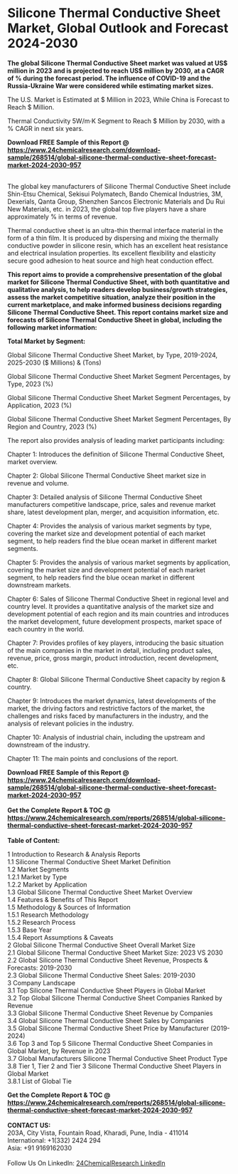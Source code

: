 <h1>Silicone Thermal Conductive Sheet Market, Global Outlook and Forecast 2024-2030</h1><p><strong>The global Silicone Thermal Conductive Sheet market was valued at US$ million in 2023 and is projected to reach US$ million by 2030, at a CAGR of % during the forecast period. The influence of COVID-19 and the Russia-Ukraine War were considered while estimating market sizes.</strong></p><p>
The U.S. Market is Estimated at $ Million in 2023, While China is Forecast to Reach $ Million.</p><p>
Thermal Conductivity 5W/m·K Segment to Reach $ Million by 2030, with a % CAGR in next six years.</p><div><b>Download FREE Sample of this Report @ 
            <a href="https://www.24chemicalresearch.com/download-sample/268514/global-silicone-thermal-conductive-sheet-forecast-market-2024-2030-957">
            https://www.24chemicalresearch.com/download-sample/268514/global-silicone-thermal-conductive-sheet-forecast-market-2024-2030-957</a></b></div><br><p>
The global key manufacturers of Silicone Thermal Conductive Sheet include Shin-Etsu Chemical, Sekisui Polymatech, Bando Chemical Industries, 3M, Dexerials, Qanta Group, Shenzhen Sancos Electronic Materials and Du Rui New Materials, etc. in 2023, the global top five players have a share approximately % in terms of revenue.</p><p>
Thermal conductive sheet is an ultra-thin thermal interface material in the form of a thin film. It is produced by dispersing and mixing the thermally conductive powder in silicone resin, which has an excellent heat resistance and electrical insulation properties. Its excellent flexibility and elasticity secure good adhesion to heat source and high heat conduction effect.</p><p>
<strong>This report aims to provide a comprehensive presentation of the global market for Silicone Thermal Conductive Sheet, with both quantitative and qualitative analysis, to help readers develop business/growth strategies, assess the market competitive situation, analyze their position in the current marketplace, and make informed business decisions regarding Silicone Thermal Conductive Sheet. This report contains market size and forecasts of Silicone Thermal Conductive Sheet in global, including the following market information:</strong></p><p>
</p><p>
<strong>Total Market by Segment:</strong></p><p>
Global Silicone Thermal Conductive Sheet Market, by Type, 2019-2024, 2025-2030 ($ Millions) &amp; (Tons)</p><p>
Global Silicone Thermal Conductive Sheet Market Segment Percentages, by Type, 2023 (%)</p><p>
</p><p>
Global Silicone Thermal Conductive Sheet Market Segment Percentages, by Application, 2023 (%)</p><p>
</p><p>
Global Silicone Thermal Conductive Sheet Market Segment Percentages, By Region and Country, 2023 (%)</p><p>
</p><p>
The report also provides analysis of leading market participants including:</p><p>
</p><p>
</p><p>
Chapter 1: Introduces the definition of Silicone Thermal Conductive Sheet, market overview.</p><p>
Chapter 2: Global Silicone Thermal Conductive Sheet market size in revenue and volume.</p><p>
Chapter 3: Detailed analysis of Silicone Thermal Conductive Sheet manufacturers competitive landscape, price, sales and revenue market share, latest development plan, merger, and acquisition information, etc.</p><p>
Chapter 4: Provides the analysis of various market segments by type, covering the market size and development potential of each market segment, to help readers find the blue ocean market in different market segments.</p><p>
Chapter 5: Provides the analysis of various market segments by application, covering the market size and development potential of each market segment, to help readers find the blue ocean market in different downstream markets.</p><p>
Chapter 6: Sales of Silicone Thermal Conductive Sheet in regional level and country level. It provides a quantitative analysis of the market size and development potential of each region and its main countries and introduces the market development, future development prospects, market space of each country in the world.</p><p>
Chapter 7: Provides profiles of key players, introducing the basic situation of the main companies in the market in detail, including product sales, revenue, price, gross margin, product introduction, recent development, etc.</p><p>
Chapter 8: Global Silicone Thermal Conductive Sheet capacity by region &amp; country.</p><p>
Chapter 9: Introduces the market dynamics, latest developments of the market, the driving factors and restrictive factors of the market, the challenges and risks faced by manufacturers in the industry, and the analysis of relevant policies in the industry.</p><p>
Chapter 10: Analysis of industrial chain, including the upstream and downstream of the industry.</p><p>
Chapter 11: The main points and conclusions of the report.</p><div><b>Download FREE Sample of this Report @ 
            <a href="https://www.24chemicalresearch.com/download-sample/268514/global-silicone-thermal-conductive-sheet-forecast-market-2024-2030-957">
            https://www.24chemicalresearch.com/download-sample/268514/global-silicone-thermal-conductive-sheet-forecast-market-2024-2030-957</a></b></div><br><div><b>Get the Complete Report & TOC @ 
            <a href="https://www.24chemicalresearch.com/reports/268514/global-silicone-thermal-conductive-sheet-forecast-market-2024-2030-957">
            https://www.24chemicalresearch.com/reports/268514/global-silicone-thermal-conductive-sheet-forecast-market-2024-2030-957</a></b></div><br>
            <b>Table of Content:</b><p>1 Introduction to Research & Analysis Reports<br />
    1.1 Silicone Thermal Conductive Sheet Market Definition<br />
    1.2 Market Segments<br />
        1.2.1 Market by Type<br />
        1.2.2 Market by Application<br />
    1.3 Global Silicone Thermal Conductive Sheet Market Overview<br />
    1.4 Features & Benefits of This Report<br />
    1.5 Methodology & Sources of Information<br />
        1.5.1 Research Methodology<br />
        1.5.2 Research Process<br />
        1.5.3 Base Year<br />
        1.5.4 Report Assumptions & Caveats<br />
2 Global Silicone Thermal Conductive Sheet Overall Market Size<br />
    2.1 Global Silicone Thermal Conductive Sheet Market Size: 2023 VS 2030<br />
    2.2 Global Silicone Thermal Conductive Sheet Revenue, Prospects & Forecasts: 2019-2030<br />
    2.3 Global Silicone Thermal Conductive Sheet Sales: 2019-2030<br />
3 Company Landscape<br />
    3.1 Top Silicone Thermal Conductive Sheet Players in Global Market<br />
    3.2 Top Global Silicone Thermal Conductive Sheet Companies Ranked by Revenue<br />
    3.3 Global Silicone Thermal Conductive Sheet Revenue by Companies<br />
    3.4 Global Silicone Thermal Conductive Sheet Sales by Companies<br />
    3.5 Global Silicone Thermal Conductive Sheet Price by Manufacturer (2019-2024)<br />
    3.6 Top 3 and Top 5 Silicone Thermal Conductive Sheet Companies in Global Market, by Revenue in 2023<br />
    3.7 Global Manufacturers Silicone Thermal Conductive Sheet Product Type<br />
    3.8 Tier 1, Tier 2 and Tier 3 Silicone Thermal Conductive Sheet Players in Global Market<br />
        3.8.1 List of Global Tie</p><div><b>Get the Complete Report & TOC @ 
            <a href="https://www.24chemicalresearch.com/reports/268514/global-silicone-thermal-conductive-sheet-forecast-market-2024-2030-957">
            https://www.24chemicalresearch.com/reports/268514/global-silicone-thermal-conductive-sheet-forecast-market-2024-2030-957</a></b></div><br><b>CONTACT US:</b><br>
            203A, City Vista, Fountain Road, Kharadi, Pune, India - 411014<br>
            International: +1(332) 2424 294<br>
            Asia: +91 9169162030 <br><br>
            Follow Us On LinkedIn: <a href="https://www.linkedin.com/company/24chemicalresearch/">24ChemicalResearch LinkedIn</a>